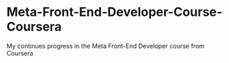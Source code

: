 # Meta-Front-End-Developer-Course-Coursera
My continues progress in the Meta Front-End Developer course from Coursera 
